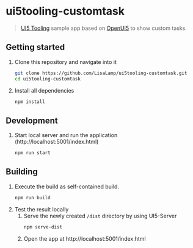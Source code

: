 # ui5tooling-customtask
> [UI5 Tooling](https://github.com/SAP/ui5-tooling) sample app based on [OpenUI5](https://github.com/SAP/openui5) to show custom tasks.


## Getting started
1. Clone this repository and navigate into it
    ```sh
    git clone https://github.com/LisaLamp/ui5tooling-customtask.git
    cd ui5tooling-customtask
    ```
1. Install all dependencies
    ```sh
    npm install
    ```

## Development

1. Start local server and run the application (http://localhost:5001/index.html)
    ```sh
    npm run start
    ```

## Building
1. Execute the build as self-contained build. 
    ```sh
    npm run build
    ```
1. Test the result locally
    1. Serve the newly created `/dist` directory by using UI5-Server
        ```sh
        npm serve-dist
        ```
    1. Open the app at http://localhost:5001/index.html
